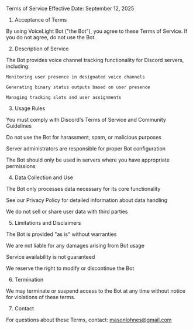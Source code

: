 Terms of Service
Effective Date: September 12, 2025


1. Acceptance of Terms

By using VoiceLight Bot ("the Bot"), you agree to these Terms of Service. If you do not agree, do not use the Bot.


2. Description of Service

The Bot provides voice channel tracking functionality for Discord servers, including:

    Monitoring user presence in designated voice channels
  
    Generating binary status outputs based on user presence

    Managing tracking slots and user assignments


3. Usage Rules

You must comply with Discord's Terms of Service and Community Guidelines

Do not use the Bot for harassment, spam, or malicious purposes

Server administrators are responsible for proper Bot configuration

The Bot should only be used in servers where you have appropriate permissions


4. Data Collection and Use

The Bot only processes data necessary for its core functionality

See our Privacy Policy for detailed information about data handling

We do not sell or share user data with third parties

5. Limitations and Disclaimers

The Bot is provided "as is" without warranties

We are not liable for any damages arising from Bot usage

Service availability is not guaranteed

We reserve the right to modify or discontinue the Bot


6. Termination

We may terminate or suspend access to the Bot at any time without notice for violations of these terms.


7. Contact

For questions about these Terms, contact: masonlohnes@gmail.com
